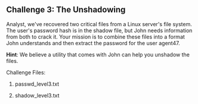 
## Challenge 3: The Unshadowing

Analyst, we've recovered two critical files from a Linux server's file system. The user's password hash is in the shadow file, but John needs information from both to crack it. Your mission is to combine these files into a format John understands and then extract the password for the user agent47.

**Hint**: We believe a utility that comes with John can help you unshadow the files.

Challenge Files:

1. passwd_level3.txt

2. shadow_level3.txt